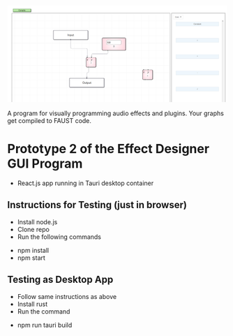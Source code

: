 ![Sample Screenshot](./public/sample.png)

A program for visually programming audio effects and plugins. Your graphs get compiled to FAUST code.

# Prototype 2 of the Effect Designer GUI Program
- React.js app running in Tauri desktop container

## Instructions for Testing (just in browser)
- Install node.js
- Clone repo
- Run the following commands
* npm install
* npm start

## Testing as Desktop App
- Follow same instructions as above
- Install rust
- Run the command
* npm run tauri build